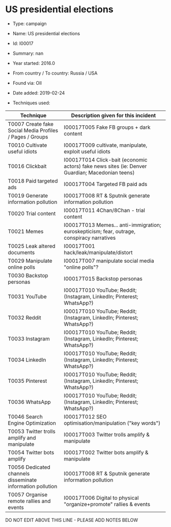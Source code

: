 # US presidential elections

* Type: campaign

* Name: US presidential elections

* Id: I00017

* Summary: nan

* Year started: 2016.0

* From country / To country: Russia / USA

* Found via: OII

* Date added: 2019-02-24

* Techniques used: 

| Technique | Description given for this incident |
| --------- | ------------------------- |
| T0007 Create fake Social Media Profiles / Pages / Groups | I00017T005 Fake FB groups + dark content |
| T0010 Cultivate useful idiots | I00017T009 cultivate, manipulate, exploit useful idiots |
| T0016 Clickbait | I00017T014 Click-bait (economic actors) fake news sites (ie: Denver Guardian; Macedonian teens) |
| T0018 Paid targeted ads | I00017T004 Targeted FB paid ads |
| T0019 Generate information pollution | I00017T008 RT & Sputnik generate information pollution |
| T0020 Trial content | I00017T011 4Chan/8Chan - trial content |
| T0021 Memes | I00017T013 Memes... anti-immigration; euroskepticism; fear, outrage, conspiracy narratives |
| T0025 Leak altered documents | I00017T001 hack/leak/manipulate/distort |
| T0029 Manipulate online polls | I00017T007 manipulate social media "online polls"?  |
| T0030 Backstop personas | I00017T015 Backstop personas |
| T0031 YouTube | I00017T010 YouTube; Reddit; (Instagram, LinkedIn; Pinterest; WhatsApp?) |
| T0032 Reddit | I00017T010 YouTube; Reddit; (Instagram, LinkedIn; Pinterest; WhatsApp?) |
| T0033 Instagram | I00017T010 YouTube; Reddit; (Instagram, LinkedIn; Pinterest; WhatsApp?) |
| T0034 LinkedIn | I00017T010 YouTube; Reddit; (Instagram, LinkedIn; Pinterest; WhatsApp?) |
| T0035 Pinterest | I00017T010 YouTube; Reddit; (Instagram, LinkedIn; Pinterest; WhatsApp?) |
| T0036 WhatsApp | I00017T010 YouTube; Reddit; (Instagram, LinkedIn; Pinterest; WhatsApp?) |
| T0046 Search Engine Optimization | I00017T012 SEO optimisation/manipulation ("key words") |
| T0053 Twitter trolls amplify and manipulate | I00017T003 Twitter trolls amplify & manipulate |
| T0054 Twitter bots amplify | I00017T002 Twitter bots amplify & manipulate |
| T0056 Dedicated channels disseminate information pollution | I00017T008 RT & Sputnik generate information pollution |
| T0057 Organise remote rallies and events | I00017T006 Digital to physical "organize+promote" rallies & events |

DO NOT EDIT ABOVE THIS LINE - PLEASE ADD NOTES BELOW